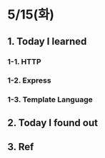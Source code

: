 # 5/15(화)

## 1. Today I learned

### 1-1. HTTP 

### 1-2. Express

### 1-3. Template Language

## 2. Today I found out

## 3. Ref